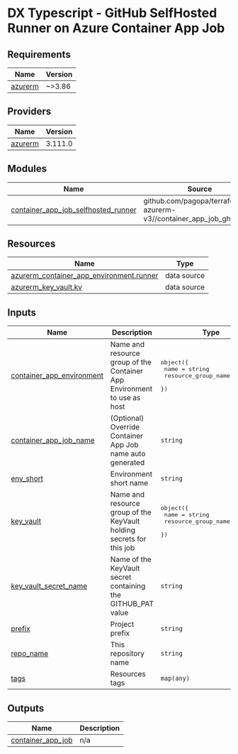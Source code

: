 # DX Typescript - GitHub SelfHosted Runner on Azure Container App Job

<!-- markdownlint-disable -->
<!-- BEGINNING OF PRE-COMMIT-TERRAFORM DOCS HOOK -->
## Requirements

| Name | Version |
|------|---------|
| <a name="requirement_azurerm"></a> [azurerm](#requirement\_azurerm) | ~>3.86 |

## Providers

| Name | Version |
|------|---------|
| <a name="provider_azurerm"></a> [azurerm](#provider\_azurerm) | 3.111.0 |

## Modules

| Name | Source | Version |
|------|--------|---------|
| <a name="module_container_app_job_selfhosted_runner"></a> [container\_app\_job\_selfhosted\_runner](#module\_container\_app\_job\_selfhosted\_runner) | github.com/pagopa/terraform-azurerm-v3//container_app_job_gh_runner | v8.20.0 |

## Resources

| Name | Type |
|------|------|
| [azurerm_container_app_environment.runner](https://registry.terraform.io/providers/hashicorp/azurerm/latest/docs/data-sources/container_app_environment) | data source |
| [azurerm_key_vault.kv](https://registry.terraform.io/providers/hashicorp/azurerm/latest/docs/data-sources/key_vault) | data source |

## Inputs

| Name | Description | Type | Default | Required |
|------|-------------|------|---------|:--------:|
| <a name="input_container_app_environment"></a> [container\_app\_environment](#input\_container\_app\_environment) | Name and resource group of the Container App Environment to use as host | <pre>object({<br>    name                = string<br>    resource_group_name = string<br>  })</pre> | n/a | yes |
| <a name="input_container_app_job_name"></a> [container\_app\_job\_name](#input\_container\_app\_job\_name) | (Optional) Override Container App Job name auto generated | `string` | `""` | no |
| <a name="input_env_short"></a> [env\_short](#input\_env\_short) | Environment short name | `string` | n/a | yes |
| <a name="input_key_vault"></a> [key\_vault](#input\_key\_vault) | Name and resource group of the KeyVault holding secrets for this job | <pre>object({<br>    name                = string<br>    resource_group_name = string<br>  })</pre> | n/a | yes |
| <a name="input_key_vault_secret_name"></a> [key\_vault\_secret\_name](#input\_key\_vault\_secret\_name) | Name of the KeyVault secret containing the GITHUB\_PAT value | `string` | `"github-runner-pat"` | no |
| <a name="input_prefix"></a> [prefix](#input\_prefix) | Project prefix | `string` | n/a | yes |
| <a name="input_repo_name"></a> [repo\_name](#input\_repo\_name) | This repository name | `string` | n/a | yes |
| <a name="input_tags"></a> [tags](#input\_tags) | Resources tags | `map(any)` | n/a | yes |

## Outputs

| Name | Description |
|------|-------------|
| <a name="output_container_app_job"></a> [container\_app\_job](#output\_container\_app\_job) | n/a |
<!-- END OF PRE-COMMIT-TERRAFORM DOCS HOOK -->
